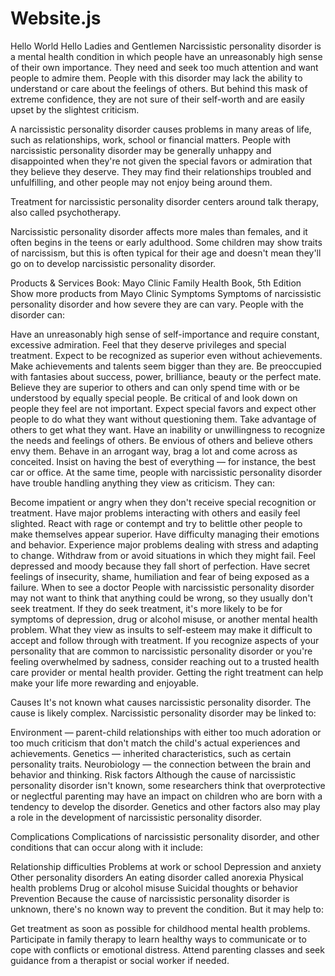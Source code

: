 # Website.js
Hello World
Hello Ladies and Gentlemen
Narcissistic personality disorder is a mental health condition in which people have an unreasonably high sense of their own importance. They need and seek too much attention and want people to admire them. People with this disorder may lack the ability to understand or care about the feelings of others. But behind this mask of extreme confidence, they are not sure of their self-worth and are easily upset by the slightest criticism.
  
A narcissistic personality disorder causes problems in many areas of life, such as relationships, work, school or financial matters. People with narcissistic personality disorder may be generally unhappy and disappointed when they're not given the special favors or admiration that they believe they deserve. They may find their relationships troubled and unfulfilling, and other people may not enjoy being around them.

Treatment for narcissistic personality disorder centers around talk therapy, also called psychotherapy.

Narcissistic personality disorder affects more males than females, and it often begins in the teens or early adulthood. Some children may show traits of narcissism, but this is often typical for their age and doesn't mean they'll go on to develop narcissistic personality disorder.

Products & Services
Book: Mayo Clinic Family Health Book, 5th Edition
Show more products from Mayo Clinic
Symptoms
Symptoms of narcissistic personality disorder and how severe they are can vary. People with the disorder can:

Have an unreasonably high sense of self-importance and require constant, excessive admiration.
Feel that they deserve privileges and special treatment.
Expect to be recognized as superior even without achievements.
Make achievements and talents seem bigger than they are.
Be preoccupied with fantasies about success, power, brilliance, beauty or the perfect mate.
Believe they are superior to others and can only spend time with or be understood by equally special people.
Be critical of and look down on people they feel are not important.
Expect special favors and expect other people to do what they want without questioning them.
Take advantage of others to get what they want.
Have an inability or unwillingness to recognize the needs and feelings of others.
Be envious of others and believe others envy them.
Behave in an arrogant way, brag a lot and come across as conceited.
Insist on having the best of everything — for instance, the best car or office.
At the same time, people with narcissistic personality disorder have trouble handling anything they view as criticism. They can:

Become impatient or angry when they don't receive special recognition or treatment.
Have major problems interacting with others and easily feel slighted.
React with rage or contempt and try to belittle other people to make themselves appear superior.
Have difficulty managing their emotions and behavior.
Experience major problems dealing with stress and adapting to change.
Withdraw from or avoid situations in which they might fail.
Feel depressed and moody because they fall short of perfection.
Have secret feelings of insecurity, shame, humiliation and fear of being exposed as a failure.
When to see a doctor
People with narcissistic personality disorder may not want to think that anything could be wrong, so they usually don't seek treatment. If they do seek treatment, it's more likely to be for symptoms of depression, drug or alcohol misuse, or another mental health problem. What they view as insults to self-esteem may make it difficult to accept and follow through with treatment.
If you recognize aspects of your personality that are common to narcissistic personality disorder or you're feeling overwhelmed by sadness, consider reaching out to a trusted health care provider or mental health provider. Getting the right treatment can help make your life more rewarding and enjoyable.

Causes
It's not known what causes narcissistic personality disorder. The cause is likely complex. Narcissistic personality disorder may be linked to:

Environment — parent-child relationships with either too much adoration or too much criticism that don't match the child's actual experiences and achievements.
Genetics — inherited characteristics, such as certain personality traits.
Neurobiology — the connection between the brain and behavior and thinking.
Risk factors
Although the cause of narcissistic personality disorder isn't known, some researchers think that overprotective or neglectful parenting may have an impact on children who are born with a tendency to develop the disorder. Genetics and other factors also may play a role in the development of narcissistic personality disorder.

Complications
Complications of narcissistic personality disorder, and other conditions that can occur along with it include:

Relationship difficulties
Problems at work or school
Depression and anxiety
Other personality disorders
An eating disorder called anorexia
Physical health problems
Drug or alcohol misuse
Suicidal thoughts or behavior
Prevention
Because the cause of narcissistic personality disorder is unknown, there's no known way to prevent the condition. But it may help to:

Get treatment as soon as possible for childhood mental health problems.
Participate in family therapy to learn healthy ways to communicate or to cope with conflicts or emotional distress.
Attend parenting classes and seek guidance from a therapist or social worker if needed.